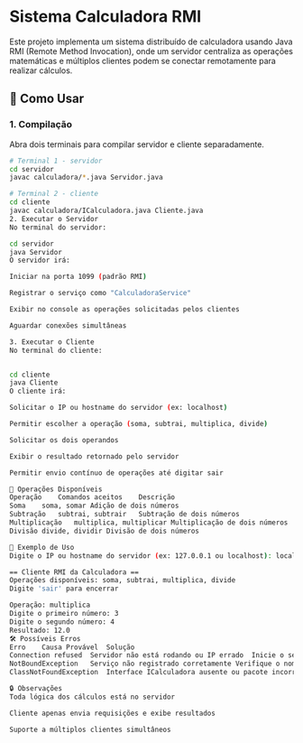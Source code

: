 # Sistema Calculadora RMI

Este projeto implementa um sistema distribuído de calculadora usando Java RMI (Remote Method Invocation), onde um servidor centraliza as operações matemáticas e múltiplos clientes podem se conectar remotamente para realizar cálculos.

## 🚀 Como Usar

### 1. Compilação

Abra dois terminais para compilar servidor e cliente separadamente.

```bash
# Terminal 1 - servidor
cd servidor
javac calculadora/*.java Servidor.java

# Terminal 2 - cliente
cd cliente
javac calculadora/ICalculadora.java Cliente.java
2. Executar o Servidor
No terminal do servidor:

cd servidor
java Servidor
O servidor irá:

Iniciar na porta 1099 (padrão RMI)

Registrar o serviço como "CalculadoraService"

Exibir no console as operações solicitadas pelos clientes

Aguardar conexões simultâneas

3. Executar o Cliente
No terminal do cliente:


cd cliente
java Cliente
O cliente irá:

Solicitar o IP ou hostname do servidor (ex: localhost)

Permitir escolher a operação (soma, subtrai, multiplica, divide)

Solicitar os dois operandos

Exibir o resultado retornado pelo servidor

Permitir envio contínuo de operações até digitar sair

🔧 Operações Disponíveis
Operação	Comandos aceitos	Descrição
Soma	soma, somar	Adição de dois números
Subtração	subtrai, subtrair	Subtração de dois números
Multiplicação	multiplica, multiplicar	Multiplicação de dois números
Divisão	divide, dividir	Divisão de dois números

📝 Exemplo de Uso
Digite o IP ou hostname do servidor (ex: 127.0.0.1 ou localhost): localhost

== Cliente RMI da Calculadora ==
Operações disponíveis: soma, subtrai, multiplica, divide  
Digite 'sair' para encerrar

Operação: multiplica  
Digite o primeiro número: 3  
Digite o segundo número: 4  
Resultado: 12.0
🛠 Possíveis Erros
Erro	Causa Provável	Solução
Connection refused	Servidor não está rodando ou IP errado	Inicie o servidor e use o IP correto
NotBoundException	Serviço não registrado corretamente	Verifique o nome "CalculadoraService"
ClassNotFoundException	Interface ICalculadora ausente ou pacote incorreto	Verifique a interface no cliente

🔒 Observações
Toda lógica dos cálculos está no servidor

Cliente apenas envia requisições e exibe resultados

Suporte a múltiplos clientes simultâneos
